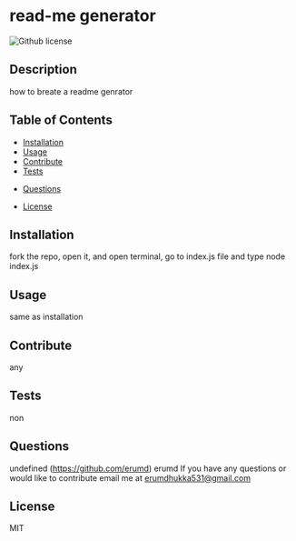 # read-me generator
![Github license](https://img.shields.io/badge/license-MIT-blue.svg)
## Description
how to breate a readme genrator

## Table of Contents
* [Installation](#installation)
* [Usage](#usage)
* [Contribute](#contribution)
* [Tests](#tests)
- [Questions](#questions)
* [License](#license)

## Installation
fork the repo, open it, and open terminal, go to index.js file and type node index.js

## Usage 
same as installation

## Contribute
any

## Tests
non

## Questions
undefined
(https://github.com/erumd)
erumd
If you have any questions or would like to contribute email me at erumdhukka531@gmail.com 

## License
MIT

